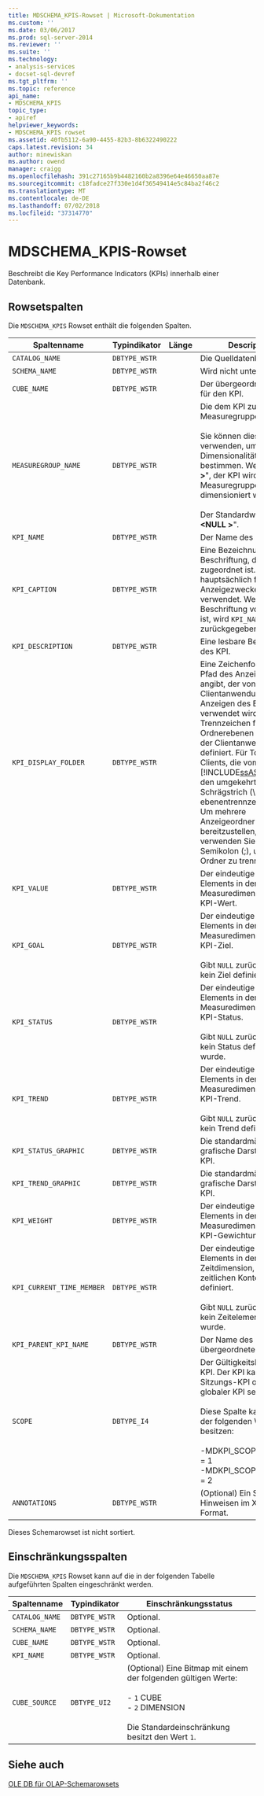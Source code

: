 ```yaml
---
title: MDSCHEMA_KPIS-Rowset | Microsoft-Dokumentation
ms.custom: ''
ms.date: 03/06/2017
ms.prod: sql-server-2014
ms.reviewer: ''
ms.suite: ''
ms.technology:
- analysis-services
- docset-sql-devref
ms.tgt_pltfrm: ''
ms.topic: reference
api_name:
- MDSCHEMA_KPIS
topic_type:
- apiref
helpviewer_keywords:
- MDSCHEMA_KPIS rowset
ms.assetid: 40fb5112-6a90-4455-82b3-8b6322490222
caps.latest.revision: 34
author: minewiskan
ms.author: owend
manager: craigg
ms.openlocfilehash: 391c27165b9b4482160b2a8396e64e46650aa87e
ms.sourcegitcommit: c18fadce27f330e1d4f36549414e5c84ba2f46c2
ms.translationtype: MT
ms.contentlocale: de-DE
ms.lasthandoff: 07/02/2018
ms.locfileid: "37314770"
---
```

# <a name="mdschemakpis-rowset"></a>MDSCHEMA_KPIS-Rowset
  Beschreibt die Key Performance Indicators (KPIs) innerhalb einer Datenbank.  
  
## <a name="rowset-columns"></a>Rowsetspalten  
 Die `MDSCHEMA_KPIS` Rowset enthält die folgenden Spalten.  
  
|Spaltenname|Typindikator|Länge|Description|  
|-----------------|--------------------|------------|-----------------|  
|`CATALOG_NAME`|`DBTYPE_WSTR`||Die Quelldatenbank.|  
|`SCHEMA_NAME`|`DBTYPE_WSTR`||Wird nicht unterstützt.|  
|`CUBE_NAME`|`DBTYPE_WSTR`||Der übergeordnete Cube für den KPI.|  
|`MEASUREGROUP_NAME`|`DBTYPE_WSTR`||Die dem KPI zugeordnete Measuregruppe.<br /><br /> Sie können diese Spalte verwenden, um die Dimensionalität des KPI zu bestimmen. Wenn "**\<NULL >**", der KPI wird von allen Measuregruppen dimensioniert werden.<br /><br /> Der Standardwert ist "**\<NULL >**".|  
|`KPI_NAME`|`DBTYPE_WSTR`||Der Name des KPI.|  
|`KPI_CAPTION`|`DBTYPE_WSTR`||Eine Bezeichnung oder Beschriftung, die dem KPI zugeordnet ist. Wird hauptsächlich für Anzeigezwecke verwendet. Wenn keine Beschriftung vorhanden ist, wird `KPI_NAME` zurückgegeben.|  
|`KPI_DESCRIPTION`|`DBTYPE_WSTR`||Eine lesbare Beschreibung des KPI.|  
|`KPI_DISPLAY_FOLDER`|`DBTYPE_WSTR`||Eine Zeichenfolge, die den Pfad des Anzeigeordners angibt, der von der Clientanwendung zum Anzeigen des Elements verwendet wird. Das Trennzeichen für Ordnerebenen wird von der Clientanwendung definiert. Für Tools und Clients, die vom [!INCLUDE[ssASnoversion](../../../includes/ssasnoversion-md.md)], den umgekehrten Schrägstrich (\\) ebenentrennzeichen ist. Um mehrere Anzeigeordner bereitzustellen, verwenden Sie ein Semikolon (;), um die Ordner zu trennen.|  
|`KPI_VALUE`|`DBTYPE_WSTR`||Der eindeutige Name des Elements in der Measuredimension für den KPI-Wert.|  
|`KPI_GOAL`|`DBTYPE_WSTR`||Der eindeutige Name des Elements in der Measuredimension für das KPI-Ziel.<br /><br /> Gibt `NULL` zurück, wenn kein Ziel definiert wurde.|  
|`KPI_STATUS`|`DBTYPE_WSTR`||Der eindeutige Name des Elements in der Measuredimension für den KPI-Status.<br /><br /> Gibt `NULL` zurück, wenn kein Status definiert wurde.|  
|`KPI_TREND`|`DBTYPE_WSTR`||Der eindeutige Name des Elements in der Measuredimension für den KPI-Trend.<br /><br /> Gibt `NULL` zurück, wenn kein Trend definiert wurde.|  
|`KPI_STATUS_GRAPHIC`|`DBTYPE_WSTR`||Die standardmäßige grafische Darstellung des KPI.|  
|`KPI_TREND_GRAPHIC`|`DBTYPE_WSTR`||Die standardmäßige grafische Darstellung des KPI.|  
|`KPI_WEIGHT`|`DBTYPE_WSTR`||Der eindeutige Name des Elements in der Measuredimension für die KPI-Gewichtung.|  
|`KPI_CURRENT_TIME_MEMBER`|`DBTYPE_WSTR`||Der eindeutige Name des Elements in der Zeitdimension, die den zeitlichen Kontext des KPI definiert.<br /><br /> Gibt `NULL` zurück, wenn kein Zeitelement definiert wurde.|  
|`KPI_PARENT_KPI_NAME`|`DBTYPE_WSTR`||Der Name des übergeordneten KPI.|  
|`SCOPE`|`DBTYPE_I4`||Der Gültigkeitsbereich des KPI. Der KPI kann ein Sitzungs-KPI oder ein globaler KPI sein.<br /><br /> Diese Spalte kann einen der folgenden Werte besitzen:<br /><br /> -MDKPI_SCOPE_GLOBAL = 1<br />-MDKPI_SCOPE_SESSION = 2|  
|`ANNOTATIONS`|`DBTYPE_WSTR`||(Optional) Ein Satz von Hinweisen im XML-Format.|  
  
 Dieses Schemarowset ist nicht sortiert.  
  
## <a name="restriction-columns"></a>Einschränkungsspalten  
 Die `MDSCHEMA_KPIS` Rowset kann auf die in der folgenden Tabelle aufgeführten Spalten eingeschränkt werden.  
  
|Spaltenname|Typindikator|Einschränkungsstatus|  
|-----------------|--------------------|-----------------------|  
|`CATALOG_NAME`|`DBTYPE_WSTR`|Optional.|  
|`SCHEMA_NAME`|`DBTYPE_WSTR`|Optional.|  
|`CUBE_NAME`|`DBTYPE_WSTR`|Optional.|  
|`KPI_NAME`|`DBTYPE_WSTR`|Optional.|  
|`CUBE_SOURCE`|`DBTYPE_UI2`|(Optional) Eine Bitmap mit einem der folgenden gültigen Werte:<br /><br /> -   `1` CUBE<br />-   `2` DIMENSION<br /><br /> Die Standardeinschränkung besitzt den Wert `1`.|  
  
## <a name="see-also"></a>Siehe auch  
 [OLE DB für OLAP-Schemarowsets](ole-db-for-olap-schema-rowsets.md)  
  
  
